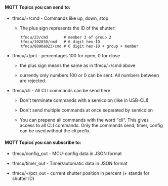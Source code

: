 #### MQTT Topics you can send to:

* tfmcu/+/cmd - Commands like up, down, stop

    * The plus sign represents the ID of the shutter:
```
       tfmcu/23/cmd       # member 3 of group 2
       tfmcu/102030/cmd   # 6 digit hex-ID
       tfmcu/8090a023/cmd # 6 digit hex-ID + group + member
```

* tfmcu/+/pct - percentages 100 for open, 0 for close

    * the plus sign means the same as in tfmcu/+/cmd above

    * currently only numbers 100 or 0 can be sent. All numbers between are rejected.

* tfmcu/cli  - All CLI commands can be send here

    * Don't terminate commands with a semicolon (like in USB-CLI)

    * Don't send multiple commands at once separated by semicolon

    * You can prepend all commands with the word "cli". This gives access to all
    CLI commands. Only the commands send, timer, config can be used without the cli prefix.


#### MQTT Topics you can subscribe to:

* tfmcu/config_out -  MCU-config data in JSON format

* tfmcu/timer_out - Timer/automatic data  in JSON format

* tfmcu/+/pct_out - current shutter position in percent (+ stands for shutter ID)
